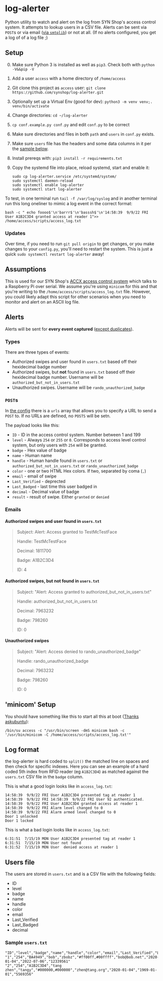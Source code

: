 # log-alerter

Python utility to watch and alert on the log from SYN Shop's access control system. It attempts to lookup users in a CSV file. Alerts can be sent via `POST`s or via email ([via `smtplib`](https://docs.python.org/3/library/smtplib.html)) or not at all. (If no alerts configured, you get a log of of a log file ;)

## Setup

0. Make sure Python 3 is installed as well as `pip3`. Check both with `python -V&&pip -V`
1. Add a user `access` with a home directory of `/home/access`
2. Git clone this project as `access` user: `git clone https://github.com/synshop/log-alerter.git`
3. Optionally set up a Virtual Env (good for dev): `python3 -m venv venv;. venv/bin/activate`
4. Change directories: `cd ~/log-alerter`
5. `cp conf.example.py conf.py` and edit `conf.py` to be correct
6. Make sure directories and files in both `path` and  `users`  in `conf.py` exists.
6. Make sure  `users` file has the headers and some data columns in it per the [sample below](#sample-userstxt).
6. Install prereqs with:  `pip3 install -r requirements.txt`
7. Copy the systemd file into place, reload systemd, start and enable it:

    ```    
    sudo cp log-alerter.service /etc/systemd/system/
    sudo systemctl daemon-reload
    sudo systemctl enable log-alerter
    sudo systemctl start log-alerter
    ```

To test, in one terminal run `tail -f /var/log/syslog` and in another terminal run this long oneliner to mimic a log event in the correct format:

```shell
bash -c " echo foooo$'\n'barrr$'\n'basssh$'\n'14:58:39  9/9/22 FRI User A1B2C3D4 granted access at reader 1">> /home/access/scripts/access_log.txt
```

### Updates

Over time, if you need to run `git pull origin` to get changes, or you make changes to your `config.py`, you'll need to restart the system.  This is just a quick `sudo systemctl restart log-alerter` away! 

## Assumptions

This is used for our SYN Shop's [ACCX access control system](https://www.wallofsheep.com/collections/accx-products)
which talks to a Raspberry Pi over serial.  We assume you're using `minicom` for this and that you're writing to 
the `/home/access/scripts/access_log.txt` file. However, you could likely adapt this script for other scenarios when you 
need to monitor and alert on an ASCII log file.

## Alerts

Alerts will be sent for **every event captured** ([except duplicates](https://github.com/synshop/log-alerter/blob/main/main.py#L196)). 

### Types

There are three types of events: 

* Authorized swipes and user found in `users.txt` based off their hexidecimal badge number
* Authorized swipes, but **not** found in `users.txt` based off their hexidecimal badge number. Username will be `authorized_but_not_in_users.txt`
* Unauthorized swipes. Username will be `rando_unauthorized_badge`

### `POST`s

In [the config](https://github.com/synshop/log-alerter/blob/main/conf.example.py) there is a `urls` array that allows you to specify a URL to send a `POST` to.  If no URLs are defined, no `POSTS` will be setn.

The payload looks like this:

* `ID` - ID in the access control system.  Number between 1 and 199
* `level` - Always `254` or `255` or `0`. Corresponds to access level control system, but only users with `254` will be granted. 
* `badge` - Hex value of badge
* `name` - Human name
* `handle` - Human handle found in `users.txt` or `authorized_but_not_in_users.txt` or `rando_unauthorized_badge`
* `color` - one or two HTML Hex colors. If two, separated by coma (`,`)
* `email` - email of swipe
* `Last_Verified` - deprected
* `Last_Badged` - last time this user badged in
* `decimal` - Decimal value of badge
* `result` - result of swipe. Either `granted` or `denied`

### Emails

#### Authorized swipes and user found in `users.txt`

> Subject: Alert: Access granted to TestMcTestFace
> 
> Handle: TestMcTestFace
> 
> Decimal: 1811700
> 
> Badge: A1B2C3D4
> 
> ID: 4

#### Authorized swipes, but **not** found in `users.txt`

> Subject: "Alert: Access granted to authorized_but_not_in_users.txt"
> 
> Handle: authorized_but_not_in_users.txt
> 
> Decimal: 7963232
> 
> Badge: 798260
> 
> ID: 0

#### Unauthorized swipes

> Subject: "Alert: Access denied to rando_unauthorized_badge"
> 
> Handle: rando_unauthorized_badge
> 
> Decimal: 7963232
> 
> Badge: 798260
> 
> ID: 0

## 'minicom' Setup

You should have something like this to start all this at boot ([Thanks askubuntu](https://askubuntu.com/a/261905)):

```shell
/bin/su access -c "/usr/bin/screen -dmS minicom bash -c '/usr/bin/minicom -C /home/access/scripts/access_log.txt'"
```

## Log format

the log-alerter is hard coded to `split()` the matched line on spaces and then check for specific indexes.  Here
you can see an example of a hard coded 5th index from RFID reader (eg `A1B2C3D4`) as matched against the
`users.txt` CSV file in the `badge` column. 

This is what a good login looks like in `access_log.txt`:

```text
14:58:39  9/9/22 FRI User A1B2C3D4 presented tag at reader 1
14:58:39  9/9/22 FRI 14:58:39  9/9/22 FRI User 92 authenticated.
14:58:39  9/9/22 FRI User A1B2C3D4 granted access at reader 1
14:58:39  9/9/22 FRI Alarm level changed to 0
14:58:39  9/9/22 FRI Alarm armed level changed to 0
Door 1 unlocked
Door 1 locked
```

This is what a bad login looks like in `access_log.txt`:

```text
6:31:51  7/15/19 MON User A1B2C3D4 presented tag at reader 1
6:31:51  7/15/19 MON User not found
6:31:52  7/15/19 MON User  denied access at reader 1
```

## Users file

The users are stored in `users.txt` and is a CSV file with the following fields:

* ID
* level
* badge
* name
* handle
* color
* email
* Last_Verified
* Last_Badged
* decimal

### Sample `users.txt`

```csv
"ID","level","badge","name","handle","color","email","Last_Verified","Last_Badged","decimal"
"1","254","BA4949","bob","zbobz","#ff00ff,#00ffff","bob@bob.net","2020-01-04","2022-07-06","12339561"
"2","254","A1B2C3D4","tang zhen","tangy","#000000,#000000","zhen@tang.org","2020-01-04","1969-01-01","5569356"
```

